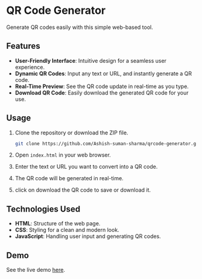 # QR Code Generator

Generate QR codes easily with this simple web-based tool.

## Features

- **User-Friendly Interface**: Intuitive design for a seamless user experience.
- **Dynamic QR Codes**: Input any text or URL, and instantly generate a QR code.
- **Real-Time Preview**: See the QR code update in real-time as you type.
- **Download QR Code**: Easily download the generated QR code for your use.

## Usage

1. Clone the repository or download the ZIP file.

    ```bash
    git clone https://github.com/Ashish-suman-sharma/qrcode-generator.git
    ```

2. Open `index.html` in your web browser.

3. Enter the text or URL you want to convert into a QR code.

4. The QR code will be generated in real-time.

5. click on download the QR code to save or download it.

## Technologies Used

- **HTML**: Structure of the web page.
- **CSS**: Styling for a clean and modern look.
- **JavaScript**: Handling user input and generating QR codes.

## Demo

See the live demo [here](https://qrcode-generator-sooty.vercel.app/).

